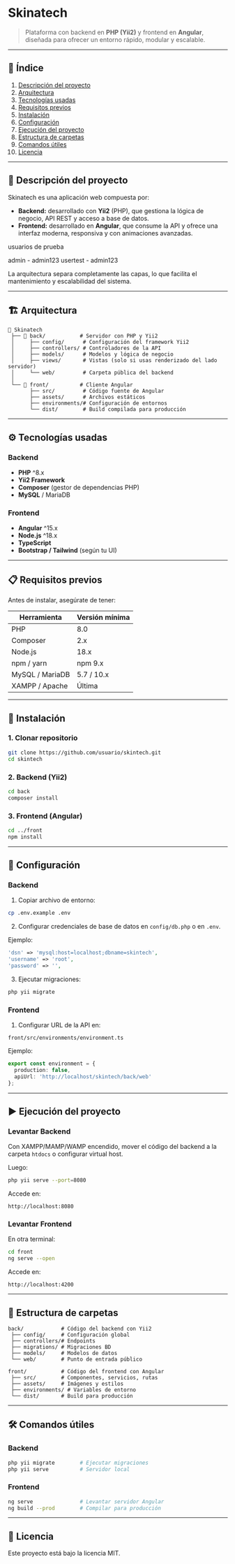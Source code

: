 # **Skinatech**
> Plataforma con backend en **PHP (Yii2)** y frontend en **Angular**, diseñada para ofrecer un entorno rápido, modular y escalable.

---

## 📌 **Índice**
1. [Descripción del proyecto](#-descripción-del-proyecto)
2. [Arquitectura](#-arquitectura)
3. [Tecnologías usadas](#-tecnologías-usadas)
4. [Requisitos previos](#-requisitos-previos)
5. [Instalación](#-instalación)
6. [Configuración](#-configuración)
7. [Ejecución del proyecto](#-ejecución-del-proyecto)
8. [Estructura de carpetas](#-estructura-de-carpetas)
9. [Comandos útiles](#-comandos-útiles)
10. [Licencia](#-licencia)

---

## 📖 **Descripción del proyecto**
Skinatech es una aplicación web compuesta por:
- **Backend:** desarrollado con **Yii2** (PHP), que gestiona la lógica de negocio, API REST y acceso a base de datos.
- **Frontend:** desarrollado en **Angular**, que consume la API y ofrece una interfaz moderna, responsiva y con animaciones avanzadas.

usuarios de prueba 

admin - admin123
usertest - admin123

La arquitectura separa completamente las capas, lo que facilita el mantenimiento y escalabilidad del sistema.

---

## 🏗 **Arquitectura**
```
📂 Skinatech
 ├── 📂 back/           # Servidor con PHP y Yii2
 │     ├── config/      # Configuración del framework Yii2
 │     ├── controllers/ # Controladores de la API
 │     ├── models/      # Modelos y lógica de negocio
 │     ├── views/       # Vistas (solo si usas renderizado del lado servidor)
 │     └── web/         # Carpeta pública del backend
 │
 └── 📂 front/          # Cliente Angular
       ├── src/         # Código fuente de Angular
       ├── assets/      # Archivos estáticos
       ├── environments/# Configuración de entornos
       └── dist/        # Build compilada para producción
```

---

## ⚙ **Tecnologías usadas**
### Backend
- **PHP** ^8.x
- **Yii2 Framework**
- **Composer** (gestor de dependencias PHP)
- **MySQL** / MariaDB

### Frontend
- **Angular** ^15.x
- **Node.js** ^18.x
- **TypeScript**
- **Bootstrap / Tailwind** (según tu UI)

---

## 📋 **Requisitos previos**
Antes de instalar, asegúrate de tener:

| Herramienta      | Versión mínima |
|------------------|---------------|
| PHP              | 8.0           |
| Composer         | 2.x           |
| Node.js          | 18.x          |
| npm / yarn       | npm 9.x       |
| MySQL / MariaDB  | 5.7 / 10.x    |
| XAMPP / Apache   | Última        |

---

## 🚀 **Instalación**
### 1. Clonar repositorio
```bash
git clone https://github.com/usuario/skintech.git
cd skintech
```

### 2. Backend (Yii2)
```bash
cd back
composer install
```

### 3. Frontend (Angular)
```bash
cd ../front
npm install
```

---

## 🔧 **Configuración**
### Backend
1. Copiar archivo de entorno:
```bash
cp .env.example .env
```
2. Configurar credenciales de base de datos en `config/db.php` o en `.env`.

Ejemplo:
```php
'dsn' => 'mysql:host=localhost;dbname=skintech',
'username' => 'root',
'password' => '',
```

3. Ejecutar migraciones:
```bash
php yii migrate
```

### Frontend
1. Configurar URL de la API en:
```
front/src/environments/environment.ts
```
Ejemplo:
```ts
export const environment = {
  production: false,
  apiUrl: 'http://localhost/skintech/back/web'
};
```

---

## ▶ **Ejecución del proyecto**
### Levantar Backend
Con XAMPP/MAMP/WAMP encendido, mover el código del backend a la carpeta `htdocs` o configurar virtual host.

Luego:
```bash
php yii serve --port=8080
```
Accede en:
```
http://localhost:8080
```

### Levantar Frontend
En otra terminal:
```bash
cd front
ng serve --open
```
Accede en:
```
http://localhost:4200
```

---

## 📂 **Estructura de carpetas**
```
back/            # Código del backend con Yii2
 ├── config/     # Configuración global
 ├── controllers/# Endpoints
 ├── migrations/ # Migraciones BD
 ├── models/     # Modelos de datos
 └── web/        # Punto de entrada público

front/           # Código del frontend con Angular
 ├── src/        # Componentes, servicios, rutas
 ├── assets/     # Imágenes y estilos
 ├── environments/ # Variables de entorno
 └── dist/       # Build para producción
```

---

## 🛠 **Comandos útiles**
### Backend
```bash
php yii migrate        # Ejecutar migraciones
php yii serve          # Servidor local
```

### Frontend
```bash
ng serve               # Levantar servidor Angular
ng build --prod        # Compilar para producción
```

---

## 📜 **Licencia**
Este proyecto está bajo la licencia MIT.
